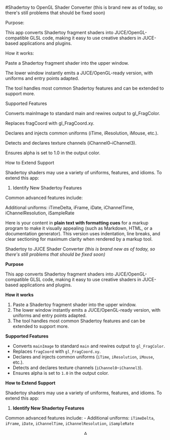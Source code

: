 #Shadertoy to OpenGL Shader Converter
(this is brand new as of today, so there's still problems that should be fixed soon)

Purpose:

This app converts Shadertoy fragment shaders into JUCE/OpenGL-compatible
GLSL code, making it easy to use creative shaders in JUCE-based
applications and plugins.

How it works:

Paste a Shadertoy fragment shader into the upper window.

The lower window instantly emits a JUCE/OpenGL-ready version, with uniforms and entry points adapted.

The tool handles most common Shadertoy features and can be extended to support more.

Supported Features

Converts mainImage to standard main and rewires output to gl_FragColor.

Replaces fragCoord with gl_FragCoord.xy.

Declares and injects common uniforms (iTime, iResolution, iMouse, etc.).

Detects and declares texture channels (iChannel0–iChannel3).

Ensures alpha is set to 1.0 in the output color.

How to Extend Support

Shadertoy shaders may use a variety of uniforms, features, and idioms. To extend this app:

1. Identify New Shadertoy Features

Common advanced features include:

Additional uniforms: iTimeDelta, iFrame, iDate, iChannelTime, iChannelResolution, iSampleRate

Here is your content in **plain text with formatting cues** for a markup program to make it visually appealing (such as Markdown, HTML, or a documentation generator). This version uses indentation, line breaks, and clear sectioning for maximum clarity when rendered by a markup tool.

Shadertoy to JUCE Shader Converter
*(this is brand new as of today, so there's still problems that should be fixed soon)*

**Purpose**

This app converts Shadertoy fragment shaders into JUCE/OpenGL-compatible GLSL code, making it easy to use creative shaders in JUCE-based applications and plugins.

**How it works**

1. Paste a Shadertoy fragment shader into the upper window.
2. The lower window instantly emits a JUCE/OpenGL-ready version, with uniforms and entry points adapted.
3. The tool handles most common Shadertoy features and can be extended to support more.

**Supported Features**

- Converts `mainImage` to standard `main` and rewires output to `gl_FragColor`.
- Replaces `fragCoord` with `gl_FragCoord.xy`.
- Declares and injects common uniforms (`iTime`, `iResolution`, `iMouse`, etc.).
- Detects and declares texture channels (`iChannel0`–`iChannel3`).
- Ensures alpha is set to `1.0` in the output color.

**How to Extend Support**

Shadertoy shaders may use a variety of uniforms, features, and idioms. To extend this app:

1. **Identify New Shadertoy Features**

Common advanced features include:
    - Additional uniforms: `iTimeDelta`, `iFrame`, `iDate`, `iChannelTime`, `iChannelResolution`, `iSampleRate`

<div style="text-align: center">⁂</div>

[^1]: https://github.com/juce-framework/JUCE/blob/master/examples/GUI/OpenGLAppDemo.h

[^2]: https://forum.juce.com/t/openglshaderprogram-adding-shaders/11488

[^3]: https://juce.com/tutorials/tutorial_open_gl_application/

[^4]: https://forum.juce.com/t/requested-improvements-to-opengl-shader-support-in-juce/27422

[^5]: https://forum.juce.com/t/opengl-shaders-line-plot/24062

[^6]: https://forum.juce.com/t/graphics-best-practice/42916

[^7]: https://forum.juce.com/t/2d-plug-in-using-opengl/38355

[^8]: https://github.com/juce-framework/JUCE/blob/master/modules/juce_opengl/opengl/juce_OpenGLShaderProgram.h

[^9]: https://forum.juce.com/t/using-framebuffers-as-texture-inputs-for-shaders/40222

